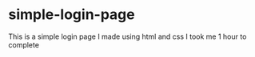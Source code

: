 # simple-login-page
This is a simple login page I made using html and css
I took me 1 hour to complete
